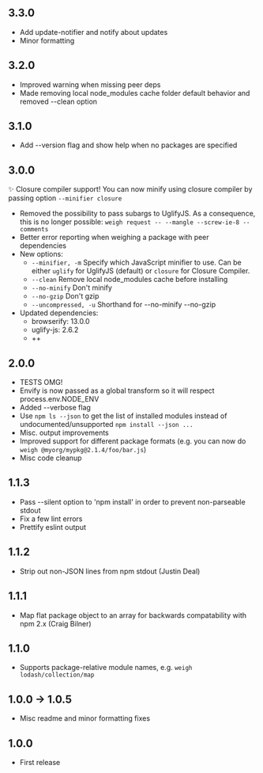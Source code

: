 ## 3.3.0
- Add update-notifier and notify about updates
- Minor formatting

## 3.2.0
- Improved warning when missing peer deps
- Made removing local node_modules cache folder default behavior and removed --clean option

## 3.1.0
- Add --version flag and show help when no packages are specified

## 3.0.0

:sparkles: Closure compiler support! You can now minify using closure compiler by passing option `--minifier closure`

* Removed the possibility to pass subargs to UglifyJS. As a consequence, this is no longer possible: `weigh request -- --mangle --screw-ie-8 --comments`
* Better error reporting when weighing a package with peer dependencies
* New options:
    - `--minifier, -m` Specify which JavaScript minifier to use. Can be either `uglify` for UglifyJS (default) or `closure` for Closure Compiler.
    - `--clean` Remove local node_modules cache before installing
    - `--no-minify` Don't minify
    - `--no-gzip` Don't gzip
    - `--uncompressed, -u`  Shorthand for --no-minify --no-gzip
* Updated dependencies:
  - browserify: 13.0.0
  - uglify-js: 2.6.2
  - ++

## 2.0.0
* TESTS OMG!
* Envify is now passed as a global transform so it will respect process.env.NODE_ENV
* Added --verbose flag
* Use `npm ls --json` to get the list of installed modules instead of undocumented/unsupported `npm install --json ...`
* Misc. output improvements
* Improved support for different package formats (e.g. you can now do `weigh @myorg/mypkg@2.1.4/foo/bar.js`)
* Misc code cleanup

## 1.1.3
* Pass --silent option to 'npm install' in order to prevent non-parseable stdout
* Fix a few lint errors
* Prettify eslint output

## 1.1.2
* Strip out non-JSON lines from npm stdout (Justin Deal)

## 1.1.1
* Map flat package object to an array for backwards compatability with npm 2.x (Craig Bilner)

## 1.1.0

* Supports package-relative module names, e.g. `weigh lodash/collection/map`

## 1.0.0 -> 1.0.5
* Misc readme and minor formatting fixes

## 1.0.0
* First release
